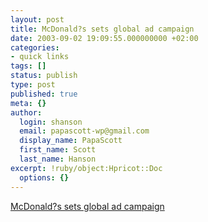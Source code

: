 ```yaml
---
layout: post
title: McDonald?s sets global ad campaign
date: 2003-09-02 19:09:55.000000000 +02:00
categories:
- quick links
tags: []
status: publish
type: post
published: true
meta: {}
author:
  login: shanson
  email: papascott-wp@gmail.com
  display_name: PapaScott
  first_name: Scott
  last_name: Hanson
excerpt: !ruby/object:Hpricot::Doc
  options: {}
---
```

<p><a title="For now in German only: http://www.ichliebees.de/" href="http://www.msnbc.com/news/960237.asp?cp1=1">McDonald?s sets global ad campaign</a></p>
